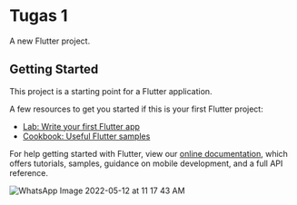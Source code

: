 # Tugas 1

A new Flutter project.

## Getting Started

This project is a starting point for a Flutter application.

A few resources to get you started if this is your first Flutter project:

- [Lab: Write your first Flutter app](https://flutter.dev/docs/get-started/codelab)
- [Cookbook: Useful Flutter samples](https://flutter.dev/docs/cookbook)

For help getting started with Flutter, view our
[online documentation](https://flutter.dev/docs), which offers tutorials,
samples, guidance on mobile development, and a full API reference.

![WhatsApp Image 2022-05-12 at 11 17 43 AM](https://user-images.githubusercontent.com/34671027/168201321-6bae05dc-d3ea-4a61-a887-53a5f024ce57.jpeg)

